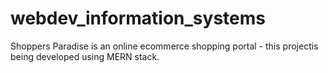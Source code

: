 # webdev_information_systems

Shoppers Paradise is an online ecommerce shopping portal  - this projectis being developed using MERN stack.